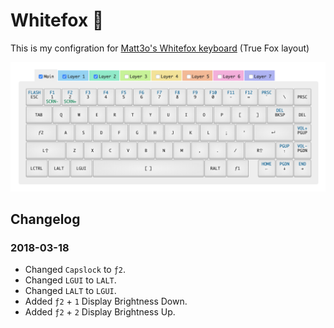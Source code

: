 # Whitefox 🦊

This is my configration for [Matt3o's Whitefox keyboard](https://input.club/whitefox) (True Fox layout)

![Screenshot](https://raw.githubusercontent.com/andreaskian/whitefox/master/assets/config.png)

## Changelog

### 2018-03-18

* Changed `Capslock` to `ƒ2`.
* Changed `LGUI` to `LALT`.
* Changed `LALT` to `LGUI`.
* Added `ƒ2` + `1` Display Brightness Down.
* Added `ƒ2` + `2` Display Brightness Up.
